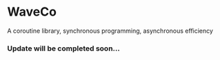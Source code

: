 # WaveCo
A coroutine library, synchronous programming, asynchronous efficiency



### Update will be completed soon...
